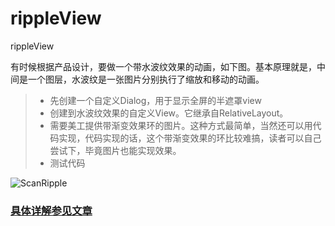 # rippleView
rippleView

有时候根据产品设计，要做一个带水波纹效果的动画，如下图。基本原理就是，中间是一个图层，水波纹是一张图片分别执行了缩放和移动的动画。

> * 先创建一个自定义Dialog，用于显示全屏的半遮罩view
> * 创建到水波纹效果的自定义View。它继承自RelativeLayout。
> * 需要美工提供带渐变效果环的图片。这种方式最简单，当然还可以用代码实现，代码实现的话，这个带渐变效果的环比较难搞，读者可以自己尝试下，毕竟图片也能实现效果。
> * 测试代码

![ScanRipple](http://www.haowuyun.com/store/thumbs/2017/0719/19133545bwpe.gif)

### [具体详解参见文章](http://www.haowuyun.com/view/393)
